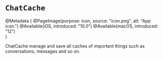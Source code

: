 # ``ChatCache``

@Metadata {
   @PageImage(purpose: icon, source: "icon.png", alt: "App icon.")
   @Available(iOS, introduced: "10.0")
   @Available(macOS, introduced: "12")    
}


ChatCache manage and save all caches of important things such as conversations, messages and so on.
